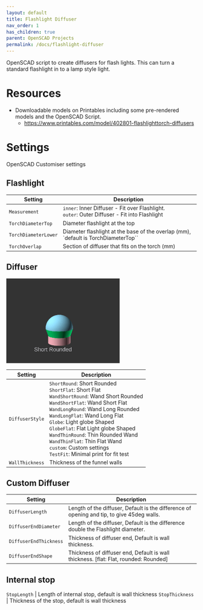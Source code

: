 ```yaml
---
layout: default
title: Flashlight Diffuser
nav_order: 1
has_children: true
parent: OpenSCAD Projects
permalink: /docs/flashlight-diffuser
---
```


OpenSCAD script to create diffusers for flash lights. This can turn a standard flashlight in to a lamp style light.

# Resources
- Downloadable models on Printables including some pre-rendered models and the OpenSCAD Script.
  - https://www.printables.com/model/402801-flashlighttorch-diffusers

# Settings
OpenSCAD Customiser settings

## Flashlight
Setting | Description
-|-
`Measurement` | `inner`: Inner Diffuser - Fit over Flashlight.<br>`outer`: Outer Diffuser - Fit into Flashlight
`TorchDiameterTop` | Diameter flashlight at the top
`TorchDiameterLower` | Diameter flashlight at the base of the overlap (mm), `default is TorchDiameterTop``
`TorchOverlap` | Section of diffuser that fits on the torch (mm)

## Diffuser
<img src="../../../assets/openscad/flashlight-diffuser/diffuser-style.gif" alt="openscad Subdivisions" width="300"/><BR>

Setting | Description
-|-
`DiffuserStyle` | `ShortRound`: Short Rounded<br>`ShortFlat`: Short Flat<br>`WandShortRound`: Wand Short Rounded<br>`WandShortFlat`: Wand Short Flat<br>`WandLongRound`: Wand Long Rounded<br>`WandLongFlat`: Wand Long Flat<br>`Globe`: Light globe Shaped<br>`GlobeFlat`: Flat Light globe Shaped<br>`WandThinRound`: Thin Rounded Wand<br>`WandThinFlat`:  Thin Flat Wand<br>`custom`: Custom settings<br>`TestFit`: Minimal print for fit test
`WallThickness` | Thickness of the funnel walls

## Custom Diffuser
Setting | Description
-|-
`DiffuserLength` | Length of the diffuser, Default is the difference of opening and tip, to give 45deg walls.
`DiffuserEndDiameter` | Length of the diffuser, Default is the difference double the Flashlight diameter.
`DiffuserEndThickness` | Thickness of diffuser end, Default is wall thickness.
`DiffuserEndShape` | Thickness of diffuser end, Default is wall thickness. [flat: Flat, rounded: Rounded]

## Internal stop
`StopLength` | Length of internal stop, default is wall thickness
`StopThickness` | Thickness of the stop, default is wall thickness